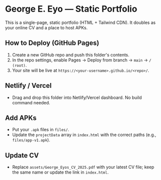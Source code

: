 # George E. Eyo — Static Portfolio

This is a single-page, static portfolio (HTML + Tailwind CDN). It doubles as your online CV and a place to host APKs.

## How to Deploy (GitHub Pages)
1. Create a new GitHub repo and push this folder's contents.
2. In the repo settings, enable Pages → Deploy from branch → `main` → `/ (root)`.
3. Your site will be live at `https://<your-username>.github.io/<repo>/`.

## Netlify / Vercel
- Drag and drop this folder into Netlify/Vercel dashboard. No build command needed.

## Add APKs
- Put your `.apk` files in `files/`.
- Update the `projectData` array in `index.html` with the correct paths (e.g., `files/app-v1.apk`).

## Update CV
- Replace `assets/George_Eyos_CV_2025.pdf` with your latest CV file; keep the same name or update the link in `index.html`.
